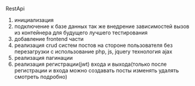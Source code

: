 RestApi

1. инициализация
2. подключение к базе данных так же внедрение зависимостей вызов из контейнера для будущего лучшего тестирования
3. добавление frontend части
4. реализация crud систем постов на стороне пользователя без перезагрузки с использование php, js, jquery технология ajax
5. реализация пагинации
6. реализация регистрации(jwt) входа и выхода(только после регистрации и входа можно создавать посты изменять удалять смотреть подробно)
